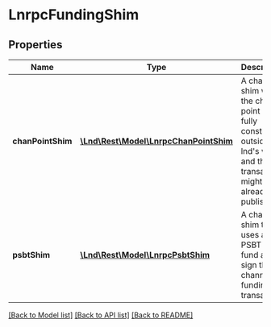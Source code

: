# LnrpcFundingShim

## Properties
Name | Type | Description | Notes
------------ | ------------- | ------------- | -------------
**chanPointShim** | [**\Lnd\Rest\Model\LnrpcChanPointShim**](LnrpcChanPointShim.md) | A channel shim where the channel point was fully constructed outside of lnd&#39;s wallet and the transaction might already be published. | [optional] 
**psbtShim** | [**\Lnd\Rest\Model\LnrpcPsbtShim**](LnrpcPsbtShim.md) | A channel shim that uses a PSBT to fund and sign the channel funding transaction. | [optional] 

[[Back to Model list]](../README.md#documentation-for-models) [[Back to API list]](../README.md#documentation-for-api-endpoints) [[Back to README]](../README.md)


